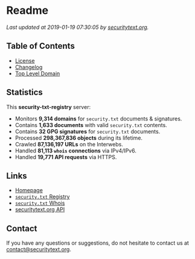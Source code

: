 # Readme

_Last updated at 2019-01-19 07:30:05 by [securitytext.org](https://securitytext.org)._

## Table of Contents

* [License](LICENSE.md)
* [Changelog](CHANGELOG.md)
* [Top Level Domain](TLD.md)

## Statistics

This **security-txt-registry** server:

* Monitors **9,314 domains** for `security.txt` documents & signatures.
* Contains **1,633 documents** with valid `security.txt` contents.
* Contains **32 GPG signatures** for `security.txt` documents.
* Processed **298,367,836 objects** during its lifetime.
* Crawled **87,136,197 URLs** on the Interwebs.
* Handled **81,113 `whois` connections** via IPv4/IPv6.
* Handled **19,771 API requests** via HTTPS.

## Links

* [Homepage](https://securitytext.org)
* [`security.txt` Registry](https://registry.securitytext.org)
* [`security.txt` Whois](https://whois.securitytext.org)
* [securitytext.org API](https://api.securitytext.org)

## Contact

If you have any questions or suggestions, do not hesitate to contact us at contact@securitytext.org.
